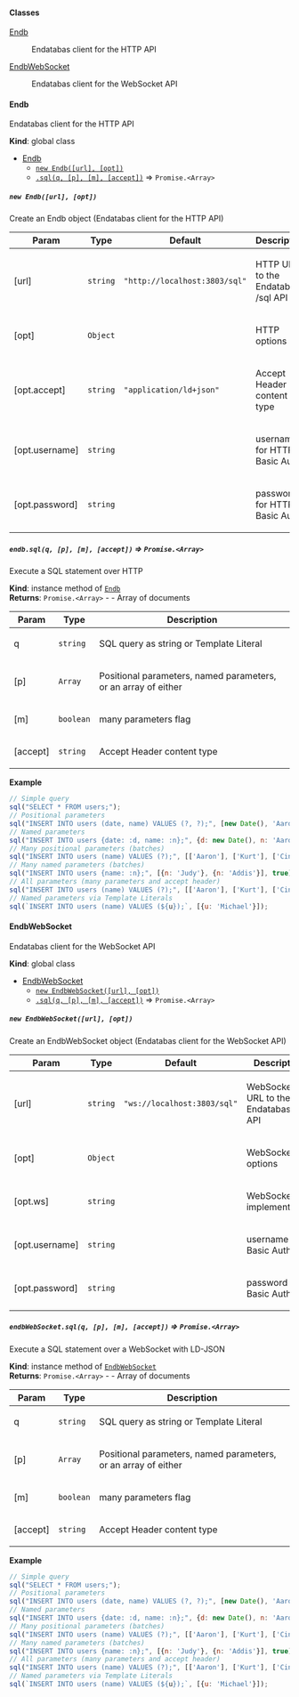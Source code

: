 #### Classes

<dl>
<dt><a href="#Endb">Endb</a></dt>
<dd><p>Endatabas client for the HTTP API</p>
</dd>
<dt><a href="#EndbWebSocket">EndbWebSocket</a></dt>
<dd><p>Endatabas client for the WebSocket API</p>
</dd>
</dl>

<a name="Endb"></a>

#### Endb
Endatabas client for the HTTP API

**Kind**: global class  

* [Endb](#Endb)
    * [`new Endb([url], [opt])`](#new_Endb_new)
    * [`.sql(q, [p], [m], [accept])`](#Endb+sql) ⇒ <code>Promise.&lt;Array&gt;</code>

<a name="new_Endb_new"></a>

##### `new Endb([url], [opt])`
Create an Endb object (Endatabas client for the HTTP API)

<table>
  <thead>
    <tr>
      <th>Param</th><th>Type</th><th>Default</th><th>Description</th>
    </tr>
  </thead>
  <tbody>
<tr>
    <td>[url]</td><td><code>string</code></td><td><code>&quot;http://localhost:3803/sql&quot;</code></td><td><p>HTTP URL to the Endatabas /sql API</p>
</td>
    </tr><tr>
    <td>[opt]</td><td><code>Object</code></td><td></td><td><p>HTTP options</p>
</td>
    </tr><tr>
    <td>[opt.accept]</td><td><code>string</code></td><td><code>&quot;application/ld+json&quot;</code></td><td><p>Accept Header content type</p>
</td>
    </tr><tr>
    <td>[opt.username]</td><td><code>string</code></td><td></td><td><p>username for HTTP Basic Auth</p>
</td>
    </tr><tr>
    <td>[opt.password]</td><td><code>string</code></td><td></td><td><p>password for HTTP Basic Auth</p>
</td>
    </tr>  </tbody>
</table>

<a name="Endb+sql"></a>

##### `endb.sql(q, [p], [m], [accept])` ⇒ <code>Promise.&lt;Array&gt;</code>
Execute a SQL statement over HTTP

**Kind**: instance method of [<code>Endb</code>](#Endb)  
**Returns**: <code>Promise.&lt;Array&gt;</code> - - Array of documents  
<table>
  <thead>
    <tr>
      <th>Param</th><th>Type</th><th>Description</th>
    </tr>
  </thead>
  <tbody>
<tr>
    <td>q</td><td><code>string</code></td><td><p>SQL query as string or Template Literal</p>
</td>
    </tr><tr>
    <td>[p]</td><td><code>Array</code></td><td><p>Positional parameters, named parameters, or an array of either</p>
</td>
    </tr><tr>
    <td>[m]</td><td><code>boolean</code></td><td><p>many parameters flag</p>
</td>
    </tr><tr>
    <td>[accept]</td><td><code>string</code></td><td><p>Accept Header content type</p>
</td>
    </tr>  </tbody>
</table>

**Example**  
```js
// Simple query
sql("SELECT * FROM users;");
// Positional parameters
sql("INSERT INTO users (date, name) VALUES (?, ?);", [new Date(), 'Aaron']);
// Named parameters
sql("INSERT INTO users {date: :d, name: :n};", {d: new Date(), n: 'Aaron'});
// Many positional parameters (batches)
sql("INSERT INTO users (name) VALUES (?);", [['Aaron'], ['Kurt'], ['Cindy']], true);
// Many named parameters (batches)
sql("INSERT INTO users {name: :n};", [{n: 'Judy'}, {n: 'Addis'}], true);
// All parameters (many parameters and accept header)
sql("INSERT INTO users (name) VALUES (?);", [['Aaron'], ['Kurt'], ['Cindy']], true, 'text/csv');
// Named parameters via Template Literals
sql(`INSERT INTO users (name) VALUES (${u});`, [{u: 'Michael'}]);
```
<a name="EndbWebSocket"></a>

#### EndbWebSocket
Endatabas client for the WebSocket API

**Kind**: global class  

* [EndbWebSocket](#EndbWebSocket)
    * [`new EndbWebSocket([url], [opt])`](#new_EndbWebSocket_new)
    * [`.sql(q, [p], [m], [accept])`](#EndbWebSocket+sql) ⇒ <code>Promise.&lt;Array&gt;</code>

<a name="new_EndbWebSocket_new"></a>

##### `new EndbWebSocket([url], [opt])`
Create an EndbWebSocket object (Endatabas client for the WebSocket API)

<table>
  <thead>
    <tr>
      <th>Param</th><th>Type</th><th>Default</th><th>Description</th>
    </tr>
  </thead>
  <tbody>
<tr>
    <td>[url]</td><td><code>string</code></td><td><code>&quot;ws://localhost:3803/sql&quot;</code></td><td><p>WebSocket URL to the Endatabas /sql API</p>
</td>
    </tr><tr>
    <td>[opt]</td><td><code>Object</code></td><td></td><td><p>WebSocket options</p>
</td>
    </tr><tr>
    <td>[opt.ws]</td><td><code>string</code></td><td></td><td><p>WebSocket implementation</p>
</td>
    </tr><tr>
    <td>[opt.username]</td><td><code>string</code></td><td></td><td><p>username for Basic Auth</p>
</td>
    </tr><tr>
    <td>[opt.password]</td><td><code>string</code></td><td></td><td><p>password for Basic Auth</p>
</td>
    </tr>  </tbody>
</table>

<a name="EndbWebSocket+sql"></a>

##### `endbWebSocket.sql(q, [p], [m], [accept])` ⇒ <code>Promise.&lt;Array&gt;</code>
Execute a SQL statement over a WebSocket with LD-JSON

**Kind**: instance method of [<code>EndbWebSocket</code>](#EndbWebSocket)  
**Returns**: <code>Promise.&lt;Array&gt;</code> - - Array of documents  
<table>
  <thead>
    <tr>
      <th>Param</th><th>Type</th><th>Description</th>
    </tr>
  </thead>
  <tbody>
<tr>
    <td>q</td><td><code>string</code></td><td><p>SQL query as string or Template Literal</p>
</td>
    </tr><tr>
    <td>[p]</td><td><code>Array</code></td><td><p>Positional parameters, named parameters, or an array of either</p>
</td>
    </tr><tr>
    <td>[m]</td><td><code>boolean</code></td><td><p>many parameters flag</p>
</td>
    </tr><tr>
    <td>[accept]</td><td><code>string</code></td><td><p>Accept Header content type</p>
</td>
    </tr>  </tbody>
</table>

**Example**  
```js
// Simple query
sql("SELECT * FROM users;");
// Positional parameters
sql("INSERT INTO users (date, name) VALUES (?, ?);", [new Date(), 'Aaron']);
// Named parameters
sql("INSERT INTO users {date: :d, name: :n};", {d: new Date(), n: 'Aaron'});
// Many positional parameters (batches)
sql("INSERT INTO users (name) VALUES (?);", [['Aaron'], ['Kurt'], ['Cindy']], true);
// Many named parameters (batches)
sql("INSERT INTO users {name: :n};", [{n: 'Judy'}, {n: 'Addis'}], true);
// All parameters (many parameters and accept header)
sql("INSERT INTO users (name) VALUES (?);", [['Aaron'], ['Kurt'], ['Cindy']], true, 'text/csv');
// Named parameters via Template Literals
sql(`INSERT INTO users (name) VALUES (${u});`, [{u: 'Michael'}]);
```
